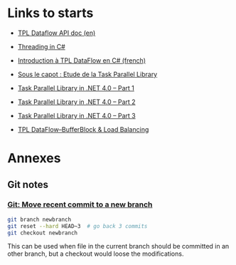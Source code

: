 
Links to starts
===============

* <a href="http://msdn.microsoft.com/en-us/library/hh194784(v=vs.110).aspx">TPL Dataflow API doc (en)</a>
* [Threading in C#](http://www.albahari.com/threading/part5.aspx)
* [Introduction à TPL DataFlow en C# (french)](http://msdn.microsoft.com/fr-fr/vcsharp/hh301085)
* [Sous le capot : Etude de la Task Parallel Library](http://blogs.msdn.com/b/eternalcoding/archive/2011/05/16/fr-sous-le-capot-etude-de-la-task-parallel-library.aspx)

* [Task Parallel Library in .NET 4.0 – Part 1](http://codingndesign.com/blog/?p=195)
* [Task Parallel Library in .NET 4.0 – Part 2](http://codingndesign.com/blog/?p=198)
* [Task Parallel Library in .NET 4.0 – Part 3](http://codingndesign.com/blog/?p=202)
* [TPL DataFlow–BufferBlock<T> & Load Balancing](http://codingndesign.com/blog/?p=212)

Annexes
=======

## Git notes

### [Git: Move recent commit to a new branch](http://stackoverflow.com/questions/1628563/git-move-recent-commit-to-a-new-branch)

```bash
git branch newbranch
git reset --hard HEAD~3  # go back 3 commits
git checkout newbranch
``` 

This can be used when file in the current branch should be committed in an other branch, but a checkout would loose the modifications.

